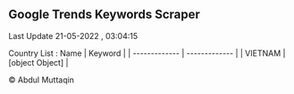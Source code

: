 

## Google Trends Keywords Scraper 
 
Last Update 21-05-2022 , 03:04:15

Country List :
 Name  | Keyword |
| ------------- | ------------- |
| VIETNAM | [object Object] |



© Abdul Muttaqin 

